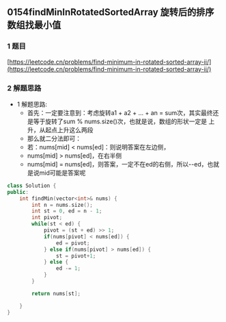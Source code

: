 ## 0154findMinInRotatedSortedArray 旋转后的排序数组找最小值

### 1 题目
[https://leetcode.cn/problems/find-minimum-in-rotated-sorted-array-ii/](https://leetcode.cn/problems/find-minimum-in-rotated-sorted-array-ii/)

### 2 解题思路
- 1 解题思路:
  - 首先：一定要注意到：考虑旋转a1 + a2 + ... + an = sum次，其实最终还是等于旋转了sum % nums.size()次，也就是说，数组的形状一定是 上升，从起点上升这么两段
  - 那么就二分法即可：
  - 若：nums[mid] < nums[ed]：则说明答案在左边侧，
  - nums[mid] > nums[ed]，在右半侧
  - nums[mid] = nums[ed]，则答案，一定不在ed的右侧，所以--ed，也就是说mid可能是答案呢

```cpp
class Solution {
public:
    int findMin(vector<int>& nums) {
        int n = nums.size();
        int st = 0, ed = n - 1;
        int pivot;
        while(st < ed) {
            pivot = (st + ed) >> 1;
            if(nums[pivot] < nums[ed]) {
                ed = pivot;
            } else if(nums[pivot] > nums[ed]) {
                st = pivot+1;
            } else {
                ed -= 1;
            }
        }

        return nums[st];

    }
}
```